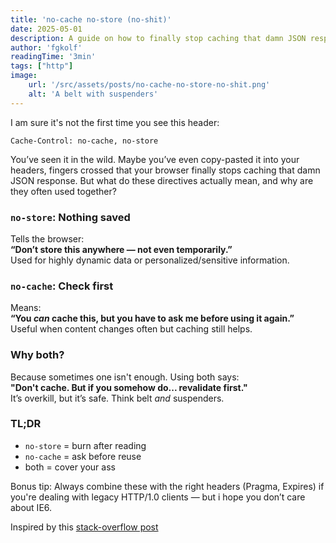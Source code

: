 ```yaml
---
title: 'no-cache no-store (no-shit)'
date: 2025-05-01
description: A guide on how to finally stop caching that damn JSON response. When to use each of them and how to distinguish.
author: 'fgkolf'
readingTime: '3min'
tags: ["http"]
image:
    url: '/src/assets/posts/no-cache-no-store-no-shit.png'
    alt: 'A belt with suspenders'
---
```


I am sure it's not the first time you see this header:  
```
Cache-Control: no-cache, no-store
```
You’ve seen it in the wild. Maybe you’ve even copy-pasted it into your headers, fingers crossed that your browser finally stops caching that damn JSON response. But what do these directives actually mean, and why are they often used together?

### `no-store`: Nothing saved

Tells the browser:  
**“Don’t store this anywhere — not even temporarily.”**  
Used for highly dynamic data or personalized/sensitive information.

### `no-cache`: Check first

Means:  
**“You *can* cache this, but you have to ask me before using it again.”**  
Useful when content changes often but caching still helps.

### Why both?

Because sometimes one isn't enough. Using both says:  
**"Don't cache. But if you somehow do... revalidate first."**  
It’s overkill, but it’s safe. Think belt *and* suspenders.

### TL;DR

- `no-store` = burn after reading
- `no-cache` = ask before reuse
- both = cover your ass

Bonus tip: Always combine these with the right headers (Pragma, Expires) if you're dealing with legacy HTTP/1.0 clients — but i hope you don’t care about IE6.

Inspired by this [stack-overflow post](https://stackoverflow.com/questions/866822/why-both-no-cache-and-no-store-should-be-used-in-http-response)
